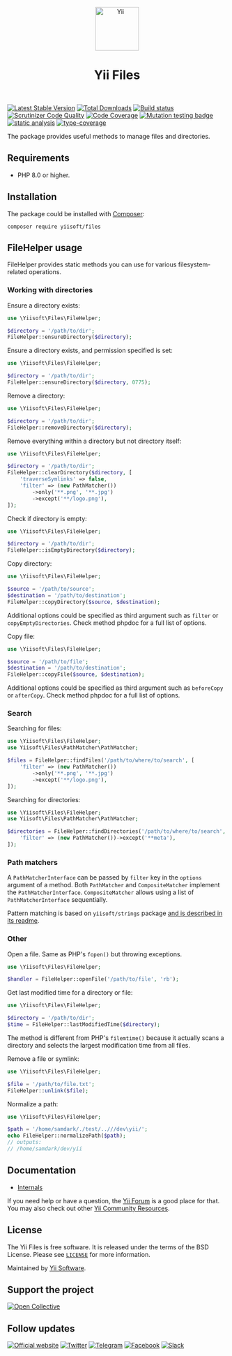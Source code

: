 <p align="center">
    <a href="https://github.com/yiisoft" target="_blank">
        <img src="https://yiisoft.github.io/docs/images/yii_logo.svg" height="100px" alt="Yii">
    </a>
    <h1 align="center">Yii Files</h1>
    <br>
</p>

[![Latest Stable Version](https://poser.pugx.org/yiisoft/files/v)](https://packagist.org/packages/yiisoft/files)
[![Total Downloads](https://poser.pugx.org/yiisoft/files/downloads)](https://packagist.org/packages/yiisoft/files)
[![Build status](https://github.com/yiisoft/files/actions/workflows/build.yml/badge.svg)](https://github.com/yiisoft/files/actions/workflows/build.yml)
[![Scrutinizer Code Quality](https://scrutinizer-ci.com/g/yiisoft/files/badges/quality-score.png?b=master)](https://scrutinizer-ci.com/g/yiisoft/files/?branch=master)
[![Code Coverage](https://scrutinizer-ci.com/g/yiisoft/files/badges/coverage.png?b=master)](https://scrutinizer-ci.com/g/yiisoft/files/?branch=master)
[![Mutation testing badge](https://img.shields.io/endpoint?style=flat&url=https%3A%2F%2Fbadge-api.stryker-mutator.io%2Fgithub.com%2Fyiisoft%2Ffiles%2Fmaster)](https://dashboard.stryker-mutator.io/reports/github.com/yiisoft/files/master)
[![static analysis](https://github.com/yiisoft/files/workflows/static%20analysis/badge.svg)](https://github.com/yiisoft/files/actions?query=workflow%3A%22static+analysis%22)
[![type-coverage](https://shepherd.dev/github/yiisoft/files/coverage.svg)](https://shepherd.dev/github/yiisoft/files)

The package provides useful methods to manage files and directories.

## Requirements

- PHP 8.0 or higher.

## Installation

The package could be installed with [Composer](https://getcomposer.org):

```shell
composer require yiisoft/files
```

## FileHelper usage

FileHelper provides static methods you can use for various filesystem-related operations.

### Working with directories

Ensure a directory exists:

```php
use \Yiisoft\Files\FileHelper;

$directory = '/path/to/dir';
FileHelper::ensureDirectory($directory);
```

Ensure a directory exists, and permission specified is set:

```php
use \Yiisoft\Files\FileHelper;

$directory = '/path/to/dir';
FileHelper::ensureDirectory($directory, 0775);
```

Remove a directory:

```php
use \Yiisoft\Files\FileHelper;

$directory = '/path/to/dir';
FileHelper::removeDirectory($directory);
```

Remove everything within a directory but not directory itself:

```php
use \Yiisoft\Files\FileHelper;

$directory = '/path/to/dir';
FileHelper::clearDirectory($directory, [
    'traverseSymlinks' => false,
    'filter' => (new PathMatcher())
        ->only('**.png', '**.jpg')
        ->except('**/logo.png'),
]);
```

Check if directory is empty:

```php
use \Yiisoft\Files\FileHelper;

$directory = '/path/to/dir';
FileHelper::isEmptyDirectory($directory);
```

Copy directory:

```php
use \Yiisoft\Files\FileHelper;

$source = '/path/to/source';
$destination = '/path/to/destination';
FileHelper::copyDirectory($source, $destination);
```

Additional options could be specified as third argument such as `filter` or `copyEmptyDirectories`.
Check method phpdoc for a full list of options.

Copy file:

```php
use \Yiisoft\Files\FileHelper;

$source = '/path/to/file';
$destination = '/path/to/destination';
FileHelper::copyFile($source, $destination);
```

Additional options could be specified as third argument such as `beforeCopy` or `afterCopy`.
Check method phpdoc for a full list of options.

### Search

Searching for files:

```php
use \Yiisoft\Files\FileHelper;
use Yiisoft\Files\PathMatcher\PathMatcher;

$files = FileHelper::findFiles('/path/to/where/to/search', [
    'filter' => (new PathMatcher())
        ->only('**.png', '**.jpg')
        ->except('**/logo.png'),
]);
```

Searching for directories:

```php
use \Yiisoft\Files\FileHelper;
use Yiisoft\Files\PathMatcher\PathMatcher;

$directories = FileHelper::findDirectories('/path/to/where/to/search', [
    'filter' => (new PathMatcher())->except('**meta'),
]);
```

### Path matchers

A `PathMatcherInterface` can be passed by `filter` key in the `options` argument of a method.
Both `PathMatcher` and `CompositeMatcher` implement the `PathMatcherInterface`. `CompositeMatcher` allows
using a list of `PathMatcherInterface` sequentially.

Pattern matching is based on `yiisoft/strings` package [and is described in its readme](https://github.com/yiisoft/strings#wildcardpattern-usage).

### Other

Open a file. Same as PHP's `fopen()` but throwing exceptions.

```php
use \Yiisoft\Files\FileHelper;

$handler = FileHelper::openFile('/path/to/file', 'rb');
```

Get last modified time for a directory or file:

```php
use \Yiisoft\Files\FileHelper;

$directory = '/path/to/dir';
$time = FileHelper::lastModifiedTime($directory);
```

The method is different from PHP's `filemtime()` because it actually scans a directory and selects the largest
modification time from all files.

Remove a file or symlink:

```php
use \Yiisoft\Files\FileHelper;

$file = '/path/to/file.txt';
FileHelper::unlink($file);
```

Normalize a path:

```php
use \Yiisoft\Files\FileHelper;

$path = '/home/samdark/./test/..///dev\yii/';
echo FileHelper::normalizePath($path);
// outputs:
// /home/samdark/dev/yii
```

## Documentation

- [Internals](docs/internals.md)

If you need help or have a question, the [Yii Forum](https://forum.yiiframework.com/c/yii-3-0/63) is a good place for that.
You may also check out other [Yii Community Resources](https://www.yiiframework.com/community).

## License

The Yii Files is free software. It is released under the terms of the BSD License.
Please see [`LICENSE`](./LICENSE.md) for more information.

Maintained by [Yii Software](https://www.yiiframework.com/).

## Support the project

[![Open Collective](https://img.shields.io/badge/Open%20Collective-sponsor-7eadf1?logo=open%20collective&logoColor=7eadf1&labelColor=555555)](https://opencollective.com/yiisoft)

## Follow updates

[![Official website](https://img.shields.io/badge/Powered_by-Yii_Framework-green.svg?style=flat)](https://www.yiiframework.com/)
[![Twitter](https://img.shields.io/badge/twitter-follow-1DA1F2?logo=twitter&logoColor=1DA1F2&labelColor=555555?style=flat)](https://twitter.com/yiiframework)
[![Telegram](https://img.shields.io/badge/telegram-join-1DA1F2?style=flat&logo=telegram)](https://t.me/yii3en)
[![Facebook](https://img.shields.io/badge/facebook-join-1DA1F2?style=flat&logo=facebook&logoColor=ffffff)](https://www.facebook.com/groups/yiitalk)
[![Slack](https://img.shields.io/badge/slack-join-1DA1F2?style=flat&logo=slack)](https://yiiframework.com/go/slack)
